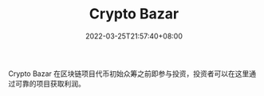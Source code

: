 ﻿---
weight: 
title: "Crypto Bazar"
description: "Crypto Bazar 在区块链项目代币初始众筹之前即参与投资，投资者可以在这里通过可靠的项目获取利润"
date: 2022-03-25T21:57:40+08:00
lastmod: 2022-03-25T16:45:40+08:00
draft: false
authors: ["Metabd"]
featuredImage: "crypto-bazar.jpg"
link: ""
tags: ["投资机构","Crypto Bazar"]
categories: ["navigation"]
navigation: ["投资机构"]
lightgallery: true
toc: true
pinned: false
recommend: false
recommend1: false
---
Crypto Bazar 在区块链项目代币初始众筹之前即参与投资，投资者可以在这里通过可靠的项目获取利润。
